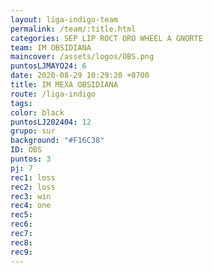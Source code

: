 ```yaml
---
layout: liga-indigo-team
permalink: /team/:title.html
categories: SEP LIP ROCT ORO WHEEL A GNORTE
team: IM OBSIDIANA
maincover: /assets/logos/OBS.png
puntosLJMAYO24: 6
date: 2020-08-29 10:29:20 +0700
title: IM MEXA OBSIDIANA
route: /liga-indigo
tags: 
color: black
puntosLJ202404: 12
grupo: sur
background: "#F16C38"
ID: OBS
puntos: 3
pj: 7
rec1: loss
rec2: loss
rec3: win
rec4: one
rec5: 
rec6: 
rec7: 
rec8: 
rec9:
---
```

